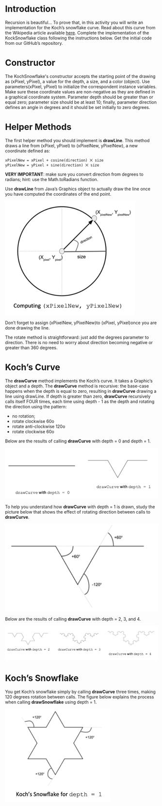 # Introduction  

Recursion is beautiful... To prove that, in this activity you will write an implementation for the Koch’s snowflake curve.  Read about this curve from the Wikipedia article available [here](https://en.wikipedia.org/wiki/Koch_snowflake).  Complete the implementation of the KockSnowflake class following the instructions below. Get the initial code from our GitHub’s repository.  

# Constructor 

The KochSnowflake's constructor accepts the starting point of the drawing as (xPixel, yPixel), a value for the depth, a size, and a color (object).  Use parameters(xPixel, yPixel) to initialize the correspondent instance variables.  Make sure these coordinate values are non-negative as they are defined in a graphical coordinate system.  Parameter depth should be greater than or equal zero; parameter size should be at least 10; finally, parameter direction defines an angle in degrees and it should be set initially to zero degrees.  

# Helper Methods 

The first helper method you should implement is **drawLine**. This method draws a line from (xPixel, yPixel) to (xPixelNew, yPixelNew), a new coordinate defined as:  

```
xPixelNew = xPixel + cosine(direction) ⨉ size 
yPixelNew = yPixel + sine(direction) ⨉ size 
```
 

**VERY IMPORTANT**:  make sure you convert direction from degrees to radians; hint: use the Math.toRadians function.  

Use **drawLine** from Java’s Graphics object to actually draw the line once you have computed the coordinates of the end point.  

![pic1.png](pics/pic1.png)

Don’t forget to assign (xPixelNew, yPixelNew)to (xPixel, yPixel)once you are done drawing the line.  

The rotate method is straightforward: just add the degrees parameter to direction. There is no need to worry about direction becoming negative or greater than 360 degrees.  

# Koch’s Curve 

The **drawCurve** method implements the Koch’s curve.  It takes a Graphic’s object and a depth.  The **drawCurve** method is recursive: the base-case happens when the depth is equal to zero, resulting in **drawCurve** drawing a line using drawLine. If depth is greater than zero, **drawCurve** recursively calls itself FOUR times, each time using depth - 1 as the depth and rotating the direction using the pattern:  

* no rotation; 
* rotate clockwise 60o 
* rotate anti-clockwise 120o 
* rotate clockwise 60o 

Below are the results of calling **drawCurve** with depth = 0 and depth = 1.  

![pic2.png](pics/pic2.png)

To help you understand how **drawCurve** with depth = 1 is drawn, study the picture below that shows the effect of rotating direction between calls to **drawCurve**.  

![pic3.png](pics/pic3.png)

Below are the results of calling **drawCurve** with depth = 2, 3, and 4.  

![pic4.png](pics/pic4.png)

# Koch’s Snowflake 

You get Koch’s snowflake simply by calling **drawCurve** three times, making 120 degrees rotation between calls.  The figure below explains the process when calling **drawSnowflake** using depth = 1.  

![pic5.png](pics/pic5.png)